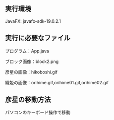 ## 実行環境
JavaFX: javafx-sdk-19.0.2.1

## 実行に必要なファイル
プログラム：App.java

ブロック画像：block2.png

彦星の画像：hikoboshi.gif

織姫の画像：orihime.gif,orihime01.gif,orihime02.gif

## 彦星の移動方法
パソコンのキーボード操作で移動



